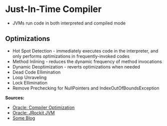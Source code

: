 # Just-In-Time Compiler
* JVMs run code in both interpreted and compiled mode

## Optimizations
* Hot Spot Detection - immediately executes code in the interpreter, and only performs optimizations in frequently-invoked codes
* Method Inlining - reduces the dynamic frequency of method invocations
* Dynamic Deoptimization - reverts optimizations when needed
* Dead Code Ellimination
* Loop Unraveling
* Lock Ellimination
* Remove Prechecking for NullPointers and IndexOutOfBoundsException


**Sources:**
* [Oracle: Compiler Optimization](http://www.oracle.com/technetwork/java/whitepaper-135217.html#optimizations)
* [Oracle: JRockit JVM](http://docs.oracle.com/cd/E15289_01/doc.40/e15058/underst_jit.htm)
* [Some Blog](http://artiomg.blogspot.com/2011/10/just-in-time-compiler-jit-in-hotspot.html)
